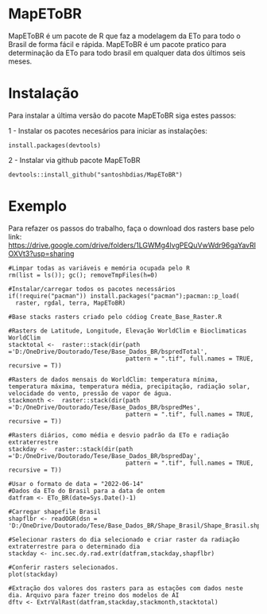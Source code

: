 # MapEToBR
MapEToBR é um pacote de R que faz a modelagem da ETo para todo o Brasil de forma fácil e rápida. MapEToBR é um pacote pratico para determinação da ETo para todo brasil em qualquer data dos últimos seis meses.

# Instalação
Para instalar a última versão do pacote MapEToBR siga estes passos:

1 - Instalar os pacotes necesários para iniciar as instalações:
```
install.packages(devtools)
```

2 - Instalar via github pacote MapEToBR
```
devtools::install_github("santoshbdias/MapEToBR")
```

# Exemplo

Para refazer os passos do trabalho, faça o download dos rasters base pelo link: https://drive.google.com/drive/folders/1LGWMg4lvgPEQuVwWdr96gaYavRlOXVt3?usp=sharing

```
#Limpar todas as variáveis e memória ocupada pelo R
rm(list = ls()); gc(); removeTmpFiles(h=0)

#Instalar/carregar todos os pacotes necessários
if(!require("pacman")) install.packages("pacman");pacman::p_load(
  raster, rgdal, terra, MapEToBR) 

#Base stacks rasters criado pelo códiog Create_Base_Raster.R

#Rasters de Latitude, Longitude, Elevação WorldClim e Bioclimaticas WorldClim
stacktotal <-  raster::stack(dir(path ='D:/OneDrive/Doutorado/Tese/Base_Dados_BR/bspredTotal',
                                 pattern = ".tif", full.names = TRUE, recursive = T))

#Rasters de dados mensais do WorldClim: temperatura mínima, temperatura máxima, temperatura média, precipitação, radiação solar, velocidade do vento, pressão de vapor de água.
stackmonth <-  raster::stack(dir(path ='D:/OneDrive/Doutorado/Tese/Base_Dados_BR/bspredMes',
                                 pattern = ".tif", full.names = TRUE, recursive = T))

#Rasters diários, como média e desvio padrão da ETo e radiação extraterrestre
stackday <-  raster::stack(dir(path ='D:/OneDrive/Doutorado/Tese/Base_Dados_BR/bspredDay',
                                 pattern = ".tif", full.names = TRUE, recursive = T))

#Usar o formato de data = "2022-06-14"
#Dados da ETo do Brasil para a data de ontem
datfram <- ETo_BR(date=Sys.Date()-1)

#Carregar shapefile Brasil
shapflbr <- readOGR(dsn = 'D:/OneDrive/Doutorado/Tese/Base_Dados_BR/Shape_Brasil/Shape_Brasil.shp')

#Selecionar rasters do dia selecionado e criar raster da radiação extraterrestre para o determinado dia
stackday <- inc.sec.dy.rad.extr(datfram,stackday,shapflbr)

#Conferir rasters selecionados.
plot(stackday)

#Extração dos valores dos rasters para as estações com dados neste dia. Arquivo para fazer treino dos modelos de AI
dftv <- ExtrValRast(datfram,stackday,stackmonth,stacktotal)
```
